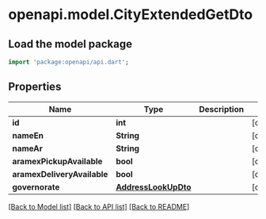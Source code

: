 # openapi.model.CityExtendedGetDto

## Load the model package
```dart
import 'package:openapi/api.dart';
```

## Properties
Name | Type | Description | Notes
------------ | ------------- | ------------- | -------------
**id** | **int** |  | [optional] 
**nameEn** | **String** |  | [optional] 
**nameAr** | **String** |  | [optional] 
**aramexPickupAvailable** | **bool** |  | [optional] 
**aramexDeliveryAvailable** | **bool** |  | [optional] 
**governorate** | [**AddressLookUpDto**](AddressLookUpDto.md) |  | [optional] 

[[Back to Model list]](../README.md#documentation-for-models) [[Back to API list]](../README.md#documentation-for-api-endpoints) [[Back to README]](../README.md)


